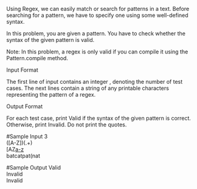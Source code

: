 Using Regex, we can easily match or search for patterns in a text. Before searching for a pattern, we have to specify one using some well-defined syntax.

In this problem, you are given a pattern. You have to check whether the syntax of the given pattern is valid.

Note: In this problem, a regex is only valid if you can compile it using the Pattern.compile method.

Input Format

The first line of input contains an integer , denoting the number of test cases. The next  lines contain a string of any printable characters representing the pattern of a regex.

Output Format

For each test case, print Valid if the syntax of the given pattern is correct. Otherwise, print Invalid. Do not print the quotes.

#Sample Input
3<br />
([A-Z])(.+)<br />
[AZ[a-z](a-z)<br />
batcatpat(nat

#Sample Output
Valid<br />
Invalid<br />
Invalid

